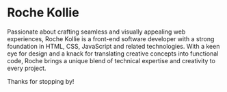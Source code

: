 # Roche Kollie

Passionate about crafting seamless and visually appealing web experiences, Roche Kollie is a front-end software developer with a strong foundation in HTML, CSS, JavaScript and related technologies. With a keen eye for design and a knack for translating creative concepts into functional code, Roche brings a unique blend of technical expertise and creativity to every project.

Thanks for stopping by!



